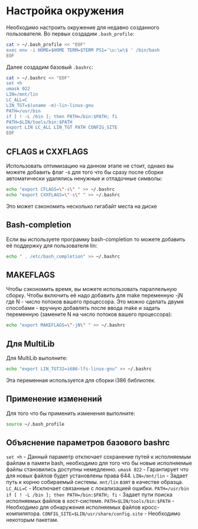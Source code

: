 ﻿# Настройка окружения

Необходимо настроить окружение для недавно созданного пользователя.
Во первых создадим `.bash_profile`:

```bash 
cat > ~/.bash_profile << "EOF"
exec env -i HOME=$HOME TERM=$TERM PS1='\u:\w\$ ' /bin/bash
EOF
```

Далее создадим базовый `.bashrc`:

```bash
cat > ~/.bashrc << "EOF"
set +h
umask 022
LIN=/mnt/lin
LC_ALL=C
LIN_TGT=$(uname -m)-lin-linux-gnu
PATH=/usr/bin
if [ ! -L /bin ]; then PATH=/bin:$PATH; fi
PATH=$LIN/tools/bin:$PATH
export LIN LC_ALL LIN_TGT PATH CONFIG_SITE
EOF
```

## CFLAGS и CXXFLAGS

Использовать оптимизацию на данном этапе не стоит, однако вы можете добавить флаг -s для того что бы сразу после сборки автоматически удалялись ненужные и отладочные символы:

```bash
echo "export CFLAGS=\"-s\" " >> ~/.bashrc
echo "export CXXFLAGS=\"-s\" " >> ~/.bashrc
```

Это может  сэкономить несколько гигабайт места на диске

## Bash-completion
Если вы используете программу bash-completion то можете добавить её поддержку для пользователя lin:

```bash
echo " . /etc/bash_completion" >> ~/.bashrc
```

## MAKEFLAGS
Чтобы  сэкономить время, вы можете использовать параллельную сборку. Чтобы включить её надо добавить для make переменную -jN где N - число потоков вашего процессора. 
Это можно сделать двумя способами - вручную добавлять после ввода make и задать переменную (замените N на число потоков вашего процессора):

```bash
echo "export MAKEFLAGS=\"-jN\" " >> ~/.bashrc
```

## Для MultiLib
Для MultiLib выполните:

```bash
echo "export LIN_TGT32=i686-lfs-linux-gnu" >> ~/.bashrc
```

Эта переменная используется для сборки i386 библиотек.

## Применение изменений

Для того что бы применить изменения выполните:
```bash
source ~/.bash_profile
```

## Объяснение параметров базового bashrc

`set +h` - Данный параметр отключает сохранение путей к исполняемым файлам в памяти bash, необходимо для того что бы новые исполняемые файлы становились доступны немедленно.
`umask 022` - Гарантирует что для новых файлов будет установлены права 644.
`LIN=/mnt/lin` - Задает путь к корню собираемый системы. `mnt/lin` взят в качестве образца.
`LC_ALL=C` - Исключает связанные с локализацией ошибки.
`PATH=/usr/bin if [ ! -L /bin ]; then PATH=/bin:$PATH; fi` - Задает пути поиска исполняемых файлов в хост-системе.
`PATH=$LIN/tools/bin:$PATH` - Необходимо для обнаружения исполняемых файлов кросс-компилятора.
`CONFIG_SITE=$LIN/usr/share/config.site` - Необходимо некоторым пакетам.
